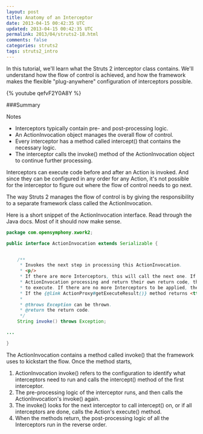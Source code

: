 ```yaml
---           
layout: post
title: Anatomy of an Interceptor
date: 2013-04-15 00:42:35 UTC
updated: 2013-04-15 00:42:35 UTC
permalink: 2013/04/struts2-18.html
comments: false
categories: struts2
tags: struts2_intro
---
```


In this tutorial, we'll learn what the Struts 2 interceptor class contains. We'll understand how the flow of control is achieved, and how the framework makes the flexible "plug-anywhere" configuration of interceptors possible.

{% youtube qefvF2Y0A8Y %}

###Summary

Notes

- Interceptors typically contain pre- and post-processing logic.
- An ActionInvocation object manages the overall flow of control.
- Every interceptor has a method called intercept() that contains the necessary logic.
- The interceptor calls the invoke() method of the ActionInvocation object to continue further processing.

Interceptors can execute code before and after an Action is invoked. And since they can be configured in any order for any Action, it's not possible for the interceptor to figure out where the flow of control needs to go next.

The way Struts 2 manages the flow of control is by giving the responsibility to a separate framework class called the ActionInvocation.

Here is a short snippet of the ActionInvocation interface. Read through the Java docs. Most of it should now make sense.

```java
package com.opensymphony.xwork2;

public interface ActionInvocation extends Serializable {


    /**
     * Invokes the next step in processing this ActionInvocation.
     * <p/>
     * If there are more Interceptors, this will call the next one. If Interceptors choose not to short-circuit
     * ActionInvocation processing and return their own return code, they will call invoke() to allow the next Interceptor
     * to execute. If there are no more Interceptors to be applied, the Action is executed.
     * If the {@link ActionProxy#getExecuteResult()} method returns <tt>true</tt>, the Result is also executed.
     *
     * @throws Exception can be thrown.
     * @return the return code.
     */
    String invoke() throws Exception;

...

}
```

The ActionInvocation contains a method called invoke() that the framework uses to kickstart the flow. Once the method starts, 

1. ActionInvocation invoke() refers to the configuration to identify what interceptors need to run and calls the intercept() method of the first interceptor.
2. The pre-processing logic of the interceptor runs, and then calls the ActionInvocation's invoke() again.
3. The invoke() looks for the next interceptor to call intercept() on, or if all interceptors are done, calls the Action's execute() method.
4. When the methods return, the post-processing logic of all the Interceptors run in the reverse order.
